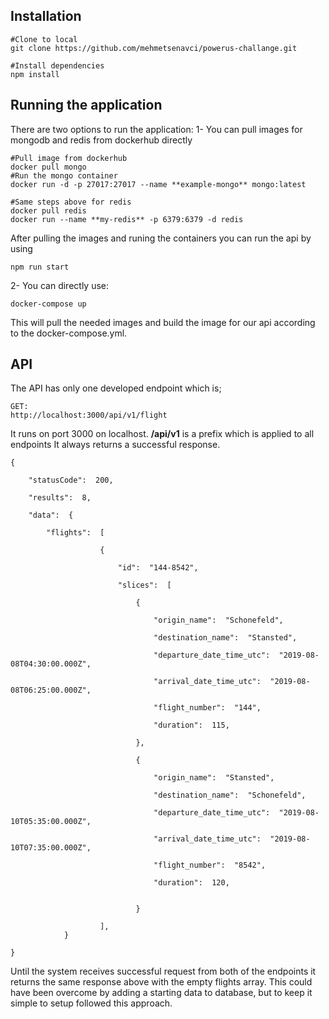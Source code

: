 ## Installation
``` 
#Clone to local
git clone https://github.com/mehmetsenavci/powerus-challange.git

#Install dependencies
npm install
```

## Running the application
There are two options to run the application:
1- You can pull images for mongodb and redis from dockerhub directly
```
#Pull image from dockerhub
docker pull mongo
#Run the mongo container
docker run -d -p 27017:27017 --name **example-mongo** mongo:latest

#Same steps above for redis
docker pull redis
docker run --name **my-redis** -p 6379:6379 -d redis
```
After pulling the images and runing the containers you can run the api by using
```
npm run start
```

2- You can directly use:
```
docker-compose up
```
This will pull the needed images and build the image for our api according to the docker-compose.yml.

## API
The API has only one developed endpoint which is;
```
GET:
http://localhost:3000/api/v1/flight
```
It runs on port 3000 on localhost.
**/api/v1** is a prefix which is applied to all endpoints
It always returns a successful response.
````
{

	"statusCode":  200,

	"results":  8,

	"data":  {

		"flights":  [

					{

						"id":  "144-8542",

						"slices":  [

							{

								"origin_name":  "Schonefeld",

								"destination_name":  "Stansted",

								"departure_date_time_utc":  "2019-08-08T04:30:00.000Z",

								"arrival_date_time_utc":  "2019-08-08T06:25:00.000Z",

								"flight_number":  "144",

								"duration":  115,

							},

							{

								"origin_name":  "Stansted",

								"destination_name":  "Schonefeld",

								"departure_date_time_utc":  "2019-08-10T05:35:00.000Z",

								"arrival_date_time_utc":  "2019-08-10T07:35:00.000Z",

								"flight_number":  "8542",

								"duration":  120,


							}

					],
			}

}
````

Until the system receives successful request from both of the endpoints it returns the same response above with the empty flights array. This could have been overcome by adding a starting data to database, but to keep it simple to setup followed this approach.
